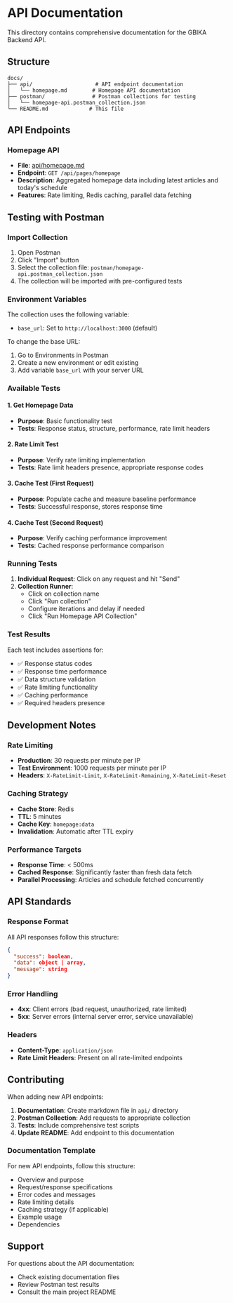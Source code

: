 # API Documentation

This directory contains comprehensive documentation for the GBIKA Backend API.

## Structure

```
docs/
├── api/                    # API endpoint documentation
│   └── homepage.md        # Homepage API documentation
├── postman/               # Postman collections for testing
│   └── homepage-api.postman_collection.json
└── README.md             # This file
```

## API Endpoints

### Homepage API
- **File**: [api/homepage.md](./api/homepage.md)
- **Endpoint**: `GET /api/pages/homepage`
- **Description**: Aggregated homepage data including latest articles and today's schedule
- **Features**: Rate limiting, Redis caching, parallel data fetching

## Testing with Postman

### Import Collection
1. Open Postman
2. Click "Import" button
3. Select the collection file: `postman/homepage-api.postman_collection.json`
4. The collection will be imported with pre-configured tests

### Environment Variables
The collection uses the following variable:
- `base_url`: Set to `http://localhost:3000` (default)

To change the base URL:
1. Go to Environments in Postman
2. Create a new environment or edit existing
3. Add variable `base_url` with your server URL

### Available Tests

#### 1. Get Homepage Data
- **Purpose**: Basic functionality test
- **Tests**: Response status, structure, performance, rate limit headers

#### 2. Rate Limit Test
- **Purpose**: Verify rate limiting implementation
- **Tests**: Rate limit headers presence, appropriate response codes

#### 3. Cache Test (First Request)
- **Purpose**: Populate cache and measure baseline performance
- **Tests**: Successful response, stores response time

#### 4. Cache Test (Second Request)
- **Purpose**: Verify caching performance improvement
- **Tests**: Cached response performance comparison

### Running Tests

1. **Individual Request**: Click on any request and hit "Send"
2. **Collection Runner**: 
   - Click on collection name
   - Click "Run collection"
   - Configure iterations and delay if needed
   - Click "Run Homepage API Collection"

### Test Results

Each test includes assertions for:
- ✅ Response status codes
- ✅ Response time performance
- ✅ Data structure validation
- ✅ Rate limiting functionality
- ✅ Caching performance
- ✅ Required headers presence

## Development Notes

### Rate Limiting
- **Production**: 30 requests per minute per IP
- **Test Environment**: 1000 requests per minute per IP
- **Headers**: `X-RateLimit-Limit`, `X-RateLimit-Remaining`, `X-RateLimit-Reset`

### Caching Strategy
- **Cache Store**: Redis
- **TTL**: 5 minutes
- **Cache Key**: `homepage:data`
- **Invalidation**: Automatic after TTL expiry

### Performance Targets
- **Response Time**: < 500ms
- **Cached Response**: Significantly faster than fresh data fetch
- **Parallel Processing**: Articles and schedule fetched concurrently

## API Standards

### Response Format
All API responses follow this structure:
```json
{
  "success": boolean,
  "data": object | array,
  "message": string
}
```

### Error Handling
- **4xx**: Client errors (bad request, unauthorized, rate limited)
- **5xx**: Server errors (internal server error, service unavailable)

### Headers
- **Content-Type**: `application/json`
- **Rate Limit Headers**: Present on all rate-limited endpoints

## Contributing

When adding new API endpoints:

1. **Documentation**: Create markdown file in `api/` directory
2. **Postman Collection**: Add requests to appropriate collection
3. **Tests**: Include comprehensive test scripts
4. **Update README**: Add endpoint to this documentation

### Documentation Template

For new API endpoints, follow this structure:
- Overview and purpose
- Request/response specifications
- Error codes and messages
- Rate limiting details
- Caching strategy (if applicable)
- Example usage
- Dependencies

## Support

For questions about the API documentation:
- Check existing documentation files
- Review Postman test results
- Consult the main project README